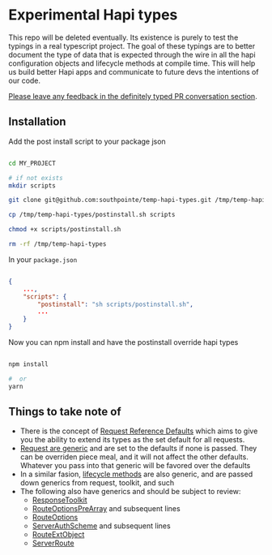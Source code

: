 # Experimental Hapi types

This repo will be deleted eventually. Its existence is purely to test the typings in a real typescript project. The goal of these typings are to better document the type of data that is expected through the wire in all the hapi configuration objects and lifecycle methods at compile time. This will help us build better Hapi apps and communicate to future devs the intentions of our code.

[Please leave any feedback in the definitely typed PR conversation section](https://github.com/DefinitelyTyped/DefinitelyTyped/pull/59217).

## Installation

Add the post install script to your package json

``` sh

cd MY_PROJECT

# if not exists
mkdir scripts

git clone git@github.com:southpointe/temp-hapi-types.git /tmp/temp-hapi-types

cp /tmp/temp-hapi-types/postinstall.sh scripts

chmod +x scripts/postinstall.sh

rm -rf /tmp/temp-hapi-types

```

In your `package.json`

``` json

{
    ...,
    "scripts": {
        "postinstall": "sh scripts/postinstall.sh",
        ...
    }
}

```

Now you can npm install and have the postinstall override hapi types

``` sh

npm install

#  or
yarn

```

## Things to take note of

- There is the concept of [Request Reference Defaults](https://github.com/southpointe/temp-hapi-types/blob/master/hapi.d.ts#L433) which aims to give you the ability to extend its types as the set default for all requests.
- [Request are generic](https://github.com/southpointe/temp-hapi-types/blob/master/hapi.d.ts#L451) and are set to the defaults if none is passed. They can be overriden piece meal, and it will not affect the other defaults. Whatever you pass into that generic will be favored over the defaults
- In a similar fasion, [lifecycle methods](https://github.com/southpointe/temp-hapi-types/blob/master/hapi.d.ts#L4196) are also generic, and are passed down generics from request, toolkit, and such
- The following also have generics and should be subject to review:
  - [ResponseToolkit](https://github.com/southpointe/temp-hapi-types/blob/master/hapi.d.ts#L1060)
  - [RouteOptionsPreArray](https://github.com/southpointe/temp-hapi-types/blob/master/hapi.d.ts#L1539) and subsequent lines
  - [RouteOptions](https://github.com/southpointe/temp-hapi-types/blob/master/hapi.d.ts#L2117)
  - [ServerAuthScheme](https://github.com/southpointe/temp-hapi-types/blob/master/hapi.d.ts#L2150) and subsequent lines
  - [RouteExtObject](https://github.com/southpointe/temp-hapi-types/blob/master/hapi.d.ts#L2659)
  - [ServerRoute](https://github.com/southpointe/temp-hapi-types/blob/master/hapi.d.ts#L3345)
